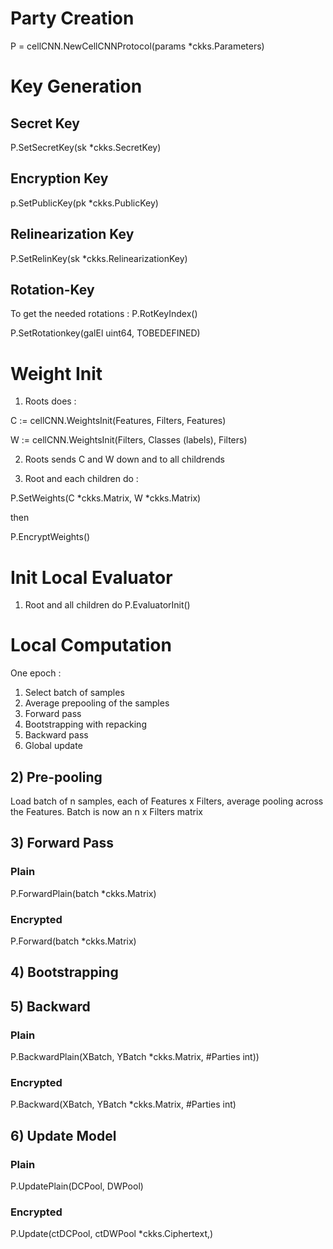 # Party Creation

P = cellCNN.NewCellCNNProtocol(params \*ckks.Parameters)

# Key Generation

## Secret Key 

P.SetSecretKey(sk \*ckks.SecretKey)

## Encryption Key 

p.SetPublicKey(pk \*ckks.PublicKey)

## Relinearization Key 

P.SetRelinKey(sk \*ckks.RelinearizationKey)

## Rotation-Key 

To get the needed rotations : P.RotKeyIndex()

P.SetRotationkey(galEl uint64, TOBEDEFINED)


# Weight Init

1) Roots does : 

C := cellCNN.WeightsInit(Features, Filters, Features)

W := cellCNN.WeightsInit(Filters, Classes (labels), Filters) 

2) Roots sends C and W down and to all childrends

3) Root and each children do :

P.SetWeights(C \*ckks.Matrix, W \*ckks.Matrix)

then 

P.EncryptWeights()


# Init Local Evaluator

1) Root and all children do
P.EvaluatorInit()


# Local Computation

One epoch : 
1) Select batch of samples
2) Average prepooling of the samples
3) Forward pass
4) Bootstrapping with repacking
5) Backward pass
6) Global update

## 2) Pre-pooling
Load batch of n samples, each of Features x Filters, average pooling across the Features. Batch is now an n x Filters matrix

## 3) Forward Pass

### Plain
P.ForwardPlain(batch \*ckks.Matrix)

### Encrypted
P.Forward(batch \*ckks.Matrix)


## 4) Bootstrapping


## 5) Backward

### Plain

P.BackwardPlain(XBatch, YBatch \*ckks.Matrix, #Parties int))

### Encrypted

P.Backward(XBatch, YBatch \*ckks.Matrix, #Parties int)


## 6) Update Model

### Plain

P.UpdatePlain(DCPool, DWPool)

### Encrypted

P.Update(ctDCPool, ctDWPool \*ckks.Ciphertext,)